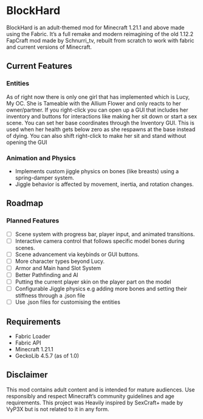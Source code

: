 # BlockHard

BlockHard is an adult-themed mod for Minecraft 1.21.1 and above made using the Fabric. It’s a full remake and modern reimagining of the old 1.12.2 FapCraft mod made by Schnurri_tv, rebuilt from scratch to work with fabric and current versions of Minecraft.

## Current Features

### Entities
As of right now there is only one girl that has implemented which is Lucy, My OC. She is Tameable with the Allium Flower and only reacts to her owner/partner.
If you right-click you can open up a GUI that includes her inventory and buttons for interactions like making her sit down or start a sex scene. You can set her base coordinates through the Inventory GUI. This is used when her health gets below zero as she respawns at the base instead of dying. You can also shift right-click to make her sit and stand without opening the GUI

### Animation and Physics
- Implements custom jiggle physics on bones (like breasts) using a spring-damper system.
- Jiggle behavior is affected by movement, inertia, and rotation changes.

## Roadmap


### Planned Features
- [ ] Scene system with progress bar, player input, and animated transitions.
- [ ] Interactive camera control that follows specific model bones during scenes.
- [ ] Scene advancement via keybinds or GUI buttons.
- [ ] More character types beyond Lucy.
- [ ] Armor and Main hand Slot System
- [ ] Better Pathfinding and AI
- [ ] Putting the current player skin on the player part on the model
- [ ] Configurable Jiggle physics e.g adding more bones and setting their stiffness through a .json file
- [ ] Use .json files for customising the entities

## Requirements
- Fabric Loader
- Fabric API
- Minecraft 1.21.1
- GeckoLib 4.5.7 (as of 1.0)

## Disclaimer

This mod contains adult content and is intended for mature audiences. Use responsibly and respect Minecraft’s community guidelines and age requirements.
This project was Heavily inspired by SexCraft+ made by VyP3X but is not related to it in any form.